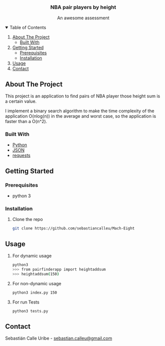<!-- Name of the project -->
<br />
<p align="center">

  <h3 align="center">NBA pair players by height</h3>

  <p align="center">
    An awesome assessment
  </p>
</p>



<!-- About the project -->
<details open="open">
  <summary>Table of Contents</summary>
  <ol>
    <li>
      <a href="#about-the-project">About The Project</a>
      <ul>
        <li><a href="#built-with">Built With</a></li>
      </ul>
    </li>
    <li>
      <a href="#getting-started">Getting Started</a>
      <ul>
        <li><a href="#prerequisites">Prerequisites</a></li>
        <li><a href="#installation">Installation</a></li>
      </ul>
    </li>
    <li><a href="#usage">Usage</a></li>
    <li><a href="#contact">Contact</a></li>
  </ol>
</details>



<!-- ABOUT THE PROJECT -->
## About The Project

This project is an application to find pairs of NBA player those height sum is a certain value.

I implement a binary search algorithm to make the time complexity of the application O(nlog(n)) in the average and worst case, so the application is faster than a O(n^2).

### Built With

* [Python](https://www.python.org/)
* [JSON](https://docs.python.org/3/library/json.html)
* [requests](https://docs.python-requests.org/en/master/)


<!-- GETTING STARTED -->
## Getting Started

### Prerequisites

* python 3

### Installation

1. Clone the repo
   ```sh
   git clone https://github.com/sebastiancalleu/Mach-Eight
   ```

<!-- USAGE -->
## Usage

1. For dynamic usage
   ```sh
   python3
   >>> from pairfinderapp import heightaddsum
   >>> heightaddsum(150)
   ```
2. For non-dynamic usage
   ```sh
   python3 index.py 150
   ```
3. For run Tests 
   ```sh
   python3 tests.py
   ```


<!-- CONTACT -->
## Contact

Sebastián Calle Uribe - sebastian.calleu@gmail.com